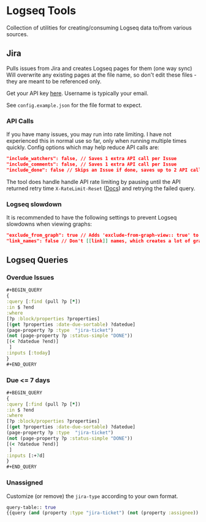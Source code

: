 # Logseq Tools

Collection of utilities for creating/consuming Logseq data to/from various sources.

## Jira

Pulls issues from Jira and creates Logseq pages for them (one way sync)
Will overwrite any existing pages at the file name, so don't edit these files - they are meant to be referenced only.

Get your API key [here](https://id.atlassian.com/manage-profile/security/api-tokens). Username is typically your email.

See `config.example.json` for the file format to expect.

### API Calls
If you have many issues, you may run into rate limiting.
I have not experienced this in normal use so far, only when running multiple times quickly.
Config options which may help reduce API calls are:

```json
"include_watchers": false, // Saves 1 extra API call per Issue
"include_comments": false, // Saves 1 extra API call per Issue
"include_done": false // Skips an Issue if done, saves up to 2 API calls per done Issue. No savings if include_watchers and include_comments are false.
```

The tool does handle handle API rate limiting by pausing until the API returned retry time `X-RateLimit-Reset` ([Docs](https://developer.atlassian.com/cloud/jira/platform/rate-limiting/)) and retrying the failed query.

### Logseq slowdown
It is recommended to have the following settings to prevent Logseq slowdowns when viewing graphs:

```json
"exclude_from_graph": true // Adds 'exclude-from-graph-view:: true' to each page, greatly cleaning up the graph page
"link_names": false // Don't [[link]] names, which creates a lot of graph connections, especially if the above is false
```

## Logseq Queries

### Overdue Issues

``` clojure
#+BEGIN_QUERY
{
:query [:find (pull ?p [*])
:in $ ?end
:where
[?p :block/properties ?properties]
[(get ?properties :date-due-sortable) ?datedue]
(page-property ?p :type  "jira-ticket")
(not (page-property ?p :status-simple "DONE"))
[(< ?datedue ?end)]
 ]
:inputs [:today]
}
#+END_QUERY
```

### Due <= 7 days

```clojure
#+BEGIN_QUERY
{
:query [:find (pull ?p [*])
:in $ ?end
:where
[?p :block/properties ?properties]
[(get ?properties :date-due-sortable) ?datedue]
(page-property ?p :type  "jira-ticket")
(not (page-property ?p :status-simple "DONE"))
[(< ?datedue ?end)]
 ]
:inputs [:+7d]
}
#+END_QUERY
```

### Unassigned

Customize (or remove) the `jira-type` according to your own format.

```clojure
query-table:: true
{{query (and (property :type "jira-ticket") (not (property :assignee)) (or (property :jira-type "Work-Item of Any Size") (property :jira-type "Objective-Based Work-Item with Duration of Days or Weeks") (property :jira-type "Fine-Grain Work-Item")) (not (property :status-simple "DONE")))}}
```